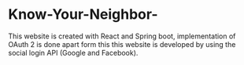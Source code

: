 # Know-Your-Neighbor-
This website is created with React and Spring boot, implementation of OAuth 2 is done apart form this this website is developed by using the social login API (Google and Facebook).
